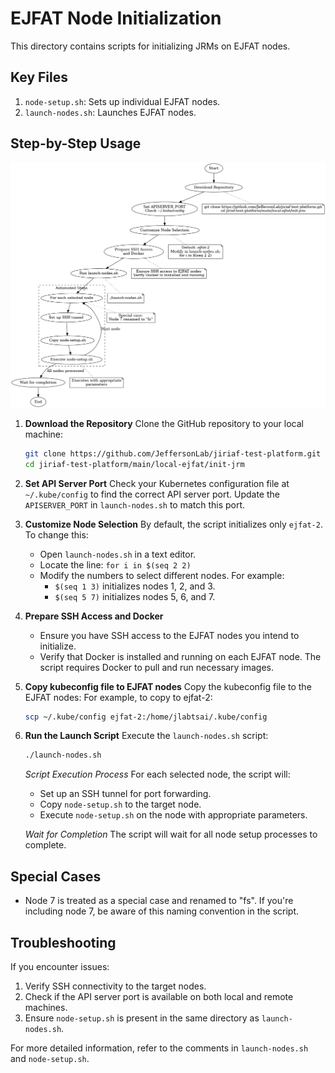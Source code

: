 # EJFAT Node Initialization

This directory contains scripts for initializing JRMs on EJFAT nodes.

## Key Files

1. `node-setup.sh`: Sets up individual EJFAT nodes.
2. `launch-nodes.sh`: Launches EJFAT nodes.



## Step-by-Step Usage

![EJFAT Node Initialization Flow Chart](../../../image/ejfat_node_initialization_flow_chart.png)

1. **Download the Repository**
   Clone the GitHub repository to your local machine:
   ```bash
   git clone https://github.com/JeffersonLab/jiriaf-test-platform.git
   cd jiriaf-test-platform/main/local-ejfat/init-jrm
   ```

2. **Set API Server Port**
   Check your Kubernetes configuration file at `~/.kube/config` to find the correct API server port. Update the `APISERVER_PORT` in `launch-nodes.sh` to match this port.

3. **Customize Node Selection**
   By default, the script initializes only `ejfat-2`. To change this:
   - Open `launch-nodes.sh` in a text editor.
   - Locate the line: `for i in $(seq 2 2)`
   - Modify the numbers to select different nodes. For example:
     - `$(seq 1 3)` initializes nodes 1, 2, and 3.
     - `$(seq 5 7)` initializes nodes 5, 6, and 7.

4. **Prepare SSH Access and Docker**
   - Ensure you have SSH access to the EJFAT nodes you intend to initialize.
   - Verify that Docker is installed and running on each EJFAT node. The script requires Docker to pull and run necessary images.

5. **Copy kubeconfig file to EJFAT nodes**
   Copy the kubeconfig file to the EJFAT nodes:
   For example, to copy to ejfat-2:
   ```bash
   scp ~/.kube/config ejfat-2:/home/jlabtsai/.kube/config
   ```

6. **Run the Launch Script**
   Execute the `launch-nodes.sh` script:
   ```bash
   ./launch-nodes.sh
   ```
   *Script Execution Process*
   For each selected node, the script will:
   - Set up an SSH tunnel for port forwarding.
   - Copy `node-setup.sh` to the target node.
   - Execute `node-setup.sh` on the node with appropriate parameters.

   *Wait for Completion*
   The script will wait for all node setup processes to complete.

## Special Cases

- Node 7 is treated as a special case and renamed to "fs". If you're including node 7, be aware of this naming convention in the script.

## Troubleshooting

If you encounter issues:
1. Verify SSH connectivity to the target nodes.
2. Check if the API server port is available on both local and remote machines.
3. Ensure `node-setup.sh` is present in the same directory as `launch-nodes.sh`.

For more detailed information, refer to the comments in `launch-nodes.sh` and `node-setup.sh`.
